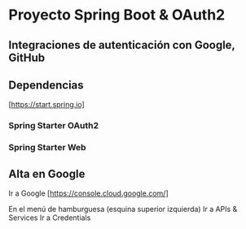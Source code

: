 # Proyecto Spring Boot & OAuth2
## Integraciones de autenticación con Google, GitHub

## Dependencias
[https://start.spring.io]
### Spring Starter OAuth2
### Spring Starter Web

## Alta en Google
Ir a Google [https://console.cloud.google.com/]

En el menú de hamburguesa (esquina superior izquierda)
Ir a APIs & Services
Ir a Credentials
